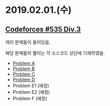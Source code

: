 # 2019.02.01.(수)
## [Codeforces #535 Div.3](https://codeforces.com/contest/1108)

여러 문제들이 들어있음.

해당 문제들의 풀이는 각 소스코드 상단에 기재하였음.

- [Problem A](../src/codefoces/ProblemA.java)
- [Problem B](../src/codefoces/ProblemB.java)
- [Problem C](../src/codefoces/ProblemC.java)
- [Problem D](../src/codefoces/ProblemD.java)
- Problem E1 (예정)
- Problem E2 (예정)
- Problem F  (예정)